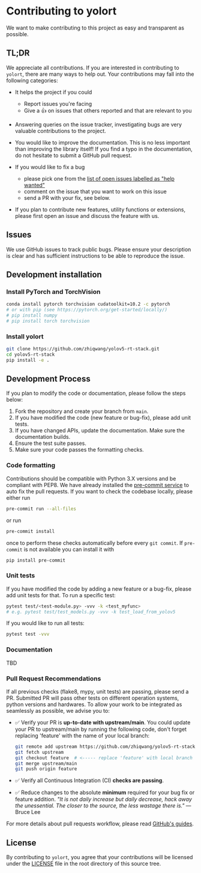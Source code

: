 # Contributing to yolort

We want to make contributing to this project as easy and transparent as possible.

## TL;DR

We appreciate all contributions. If you are interested in contributing to `yolort`, there are many ways to help out. Your contributions may fall into the following categories:

- It helps the project if you could

  - Report issues you're facing
  - Give a :+1: on issues that others reported and that are relevant to you

- Answering queries on the issue tracker, investigating bugs are very valuable contributions to the project.

- You would like to improve the documentation. This is no less important than improving the library itself! If you find a typo in the documentation, do not hesitate to submit a GitHub pull request.

- If you would like to fix a bug

  - please pick one from the [list of open issues labelled as "help wanted"](https://github.com/zhiqwang/yolov5-rt-stack/issues?q=is%3Aopen+is%3Aissue+label%3A%22help+wanted%22)
  - comment on the issue that you want to work on this issue
  - send a PR with your fix, see below.

- If you plan to contribute new features, utility functions or extensions, please first open an issue and discuss the feature with us.

## Issues

We use GitHub issues to track public bugs. Please ensure your description is clear and has sufficient instructions to be able to reproduce the issue.

## Development installation

### Install PyTorch and TorchVision

```bash
conda install pytorch torchvision cudatoolkit=10.2 -c pytorch
# or with pip (see https://pytorch.org/get-started/locally/)
# pip install numpy
# pip install torch torchvision
```

### Install yolort

```bash
git clone https://github.com/zhiqwang/yolov5-rt-stack.git
cd yolov5-rt-stack
pip install -e .
```

## Development Process

If you plan to modify the code or documentation, please follow the steps below:

1. Fork the repository and create your branch from `main`.
1. If you have modified the code (new feature or bug-fix), please add unit tests.
1. If you have changed APIs, update the documentation. Make sure the documentation builds.
1. Ensure the test suite passes.
1. Make sure your code passes the formatting checks.

### Code formatting

Contributions should be compatible with Python 3.X versions and be compliant with PEP8. We have already installed the [pre-commit service](https://github.com/apps/pre-commit-ci) to auto fix the pull requests. If you want to check the codebase locally, please either run

```bash
pre-commit run --all-files
```

or run

```bash
pre-commit install
```

once to perform these checks automatically before every `git commit`. If `pre-commit` is not available you can install it with

```bash
pip install pre-commit
```

### Unit tests

If you have modified the code by adding a new feature or a bug-fix, please add unit tests for that. To run a specific test:

```bash
pytest test/<test-module.py> -vvv -k <test_myfunc>
# e.g. pytest test/test_models.py -vvv -k test_load_from_yolov5
```

If you would like to run all tests:

```bash
pytest test -vvv
```

### Documentation

TBD

### Pull Request Recommendations

If all previous checks (flake8, mypy, unit tests) are passing, please send a PR. Submitted PR will pass other tests on different operation systems, python versions and hardwares. To allow your work to be integrated as seamlessly as possible, we advise you to:

- :white_check_mark: Verify your PR is **up-to-date with upstream/main**. You could update your PR to upstream/main by running the following code, don't forget replacing 'feature' with the name of your local branch:

  ```bash
  git remote add upstream https://github.com/zhiqwang/yolov5-rt-stack.git
  git fetch upstream
  git checkout feature  # <----- replace 'feature' with local branch name
  git merge upstream/main
  git push origin feature
  ```

- :white_check_mark: Verify all Continuous Integration (CI) **checks are passing**.

- :white_check_mark: Reduce changes to the absolute **minimum** required for your bug fix or feature addition. _"It is not daily increase but daily decrease, hack away the unessential. The closer to the source, the less wastage there is."_ — Bruce Lee

For more details about pull requests workflow, please read [GitHub's guides](https://docs.github.com/en/github/collaborating-with-issues-and-pull-requests/creating-a-pull-request).

## License

By contributing to `yolort`, you agree that your contributions will be licensed under the [LICENSE](LICENSE) file in the root directory of this source tree.
